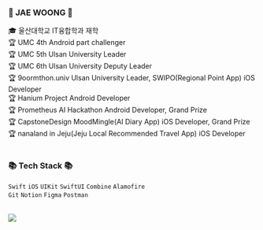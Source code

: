 <div>
	<h3>👋 JAE WOONG 👋 </h3>
	

  🎓 울산대학교 IT융합학과 재학  
  🏆 UMC 4th Android part challenger <br>
  🏆 UMC 5th Ulsan University Leader <br>
  🏆 UMC 6th Ulsan University Deputy Leader <br>
  🏆 9oormthon.univ Ulsan University Leader, SWIPO(Regional Point App) iOS Developer<br>
  🏆 Hanium Project Android Developer <br>
  🏆 Prometheus AI Hackathon Android Developer, Grand Prize <br>
  🏆 CapstoneDesign MoodMingle(AI Diary App) iOS Developer, Grand Prize <br>
  🏆 nanaland in Jeju(Jeju Local Recommended Travel App) iOS Developer <br>
  <br>
</div>


<div>
<h3>📚 Tech Stack 📚</h3>
<p>
    <code>Swift</code>
    <code>iOS</code>
    <code>UIKit</code>
    <code>SwiftUI</code>
    <code>Combine</code>
    <code>Alamofire</code>
    <br>
    <code>Git</code>
    <code>Notion</code>
    <code>Figma</code>
    <code>Postman</code>
  </p>

</div>

<br>

<div>
<img src="http://mazassumnida.wtf/api/v2/generate_badge?boj=wo_olnd">	
<!-- <img src="http://mazandi.herokuapp.com/api?handle=wo_olnd&theme=warm"/> -->
</div>


